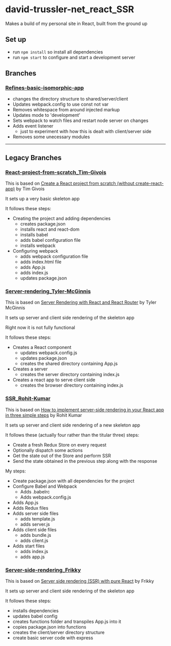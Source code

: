# david-trussler-net_react_SSR

Makes a build of my personal site in React, built from the ground up

## Set up

- run `npm install` so install all dependencies
- run `npm start` to configure and start a development server

## Branches

### [Refines-basic-isomorphic-app](https://github.com/davidtrussler/david-trussler-net_react_SSR/tree/Refines-basic-isomorphic-app)

- changes the directory structure to shared/server/client
- Updates webpack.config to use const not var
- Removes whitespace from around injected markup
- Updates mode to 'development'
- Sets webpack to watch files and restart node server on changes
- Adds event listener
  - just to experiment with how this is dealt with client/server side
- Removes some unecessary modules

***

## Legacy Branches

### [React-project-from-scratch_Tim-Givois](https://github.com/davidtrussler/david-trussler-net_react_SSR/tree/React-project-from-scratch_Tim-Givois)

This is based on [Create a React project from scratch (without create-react-app)](https://medium.com/@tim.givois.mendez/create-a-react-project-from-scratch-without-create-react-app-f02fce4e05b) by Tim Givois

It sets up a very basic skeleton app

It follows these steps: 

- Creating the project and adding dependencies
  - creates package.json
  - installs react and react-dom
  - installs babel
  - adds babel configuration file
  - installs webpack
- Configuring webpack
  - adds webpack configuration file
  - adds index.html file
  - adds App.js
  - adds index.js
  - updates package.json

### [Server-rendering_Tyler-McGinnis](https://github.com/davidtrussler/david-trussler-net_react_SSR/tree/Server-rendering_Tyler-McGinnis)

This is based on [Server Rendering with React and React Router](https://tylermcginnis.com/react-router-server-rendering/) by Tyler McGinnis

It sets up server and client side rendering of the skeleton app

Right now it is not fully functional

It follows these steps: 

- Creates a React component
  - updates webpack.config.js
  - updates package.json
  - creates the shared directory containing App.js
- Creates a server
  - creates the server directory containing index.js
- Creates a react app to serve client side
  - creates the browser directory containing index.js

### [SSR_Rohit-Kumar](https://github.com/davidtrussler/david-trussler-net_react_SSR/tree/SSR_Rohit-Kumar)

This is based on [How to implement server-side rendering in your React app in three simple steps](https://www.freecodecamp.org/news/server-side-rendering-your-react-app-in-three-simple-steps-7a82b95db82e/) by Rohit Kumar

It sets up server and client side rendering of a new skeleton app

It follows these (actually four rather than the titular three) steps: 
- Create a fresh Redux Store on every request
- Optionally dispatch some actions
- Get the state out of the Store and perform SSR
- Send the state obtained in the previous step along with the response

My steps: 
- Create package.json with all dependencies for the project
- Configure Babel and Webpack
  - Adds .babelrc
  - Adds webpack.config.js
- Adds App.js
- Adds Redux files
- Adds server side files
  - adds template.js
  - adds server.js
- Adds client side files
  - adds bundle.js
  - adds client.js
- Adds start files
  - adds index.js
  - adds app.js

### [Server-side-rendering_Frikky](https://github.com/davidtrussler/david-trussler-net_react_SSR/tree/Server-side-rendering_Frikky)

This is based on [Server side rendering (SSR) with pure React](https://medium.com/swlh/moving-your-website-to-server-side-rendering-ssr-in-reactjs-36278d4a87f5) by Frikky

It sets up server and client side rendering of the skeleton app

It follows these steps: 
- installs dependencies
- updates babel config
- creates functions folder and transpiles App.js into it
- copies package.json into functions
- creates the client/server directory structure
- create basic server code with express
